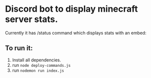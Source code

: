 # Discord bot to display minecraft server stats.

Currently it has /status command which displays stats with an embed:


## To run it:
1. Install all dependencies.
2. run `node deploy-commands.js`
3. run `nodemon run index.js`
